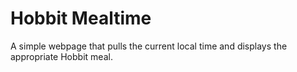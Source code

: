 # Hobbit Mealtime

A simple webpage that pulls the current local time and displays the appropriate Hobbit meal.